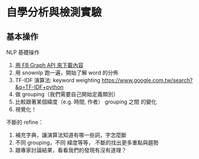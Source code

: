 # 自學分析與檢測實驗

## 基本操作

NLP 基礎操作

1. [用 FB Graph API 來下載內容](https://medium.com/pyladies-taiwan/%E7%88%AC%E8%9F%B2-%E7%94%A8facebook-api%E6%90%9C%E9%9B%86%E7%B2%89%E7%B5%B2%E5%B0%88%E9%A0%81%E8%B3%87%E8%A8%8A-8a3838f7e407)
1. 用 snownlp 跑一遍，開始了解 word 的分佈
1. TF-IDF 演算法: keyword weighting
  https://www.google.com.tw/search?&q=TF-IDF+python
1. 做 grouping（我們需要自己開始定義類別）
1. 比較跟著某個緯度（e.g. 時間, 作者） grouping 之間 的變化
1. 視覺化！

不斷的 refine：

1. 補充字典，讓演算法知道有哪一些詞，字怎麼斷
1. 不同 grouping，不同 緯度等等， 不斷的找出更多重點與趨勢
1. 跟專家討論結果，看看我們的發現有沒有道理？
